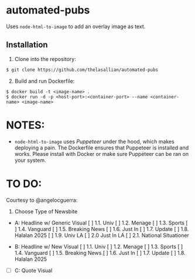 # automated-pubs
Uses `node-html-to-image` to add an overlay image as text.

## Installation
1. Clone into the repository:
```bash
$ git clone https://github.com/thelasallian/automated-pubs

```

2. Build and run Dockerfile:
```
$ docker build -t <image-name> .
$ docker run -d -p <host-port>:<container-port> --name <container-name> <image-name>
```

# NOTES:
- `node-html-to-image` uses *Puppeteer* under the hood, which makes deploying a pain. The Dockerfile ensures that Puppeteer is installed and works. Please install with Docker or make sure Puppeteer can be ran on your system.

# TO DO:
Courtesy to @angelocguerra:
1. Choose Type of Newsbite
- A: Headline w/ Generic Visual
     [ ] 1.1. Univ
     [ ] 1.2. Menage
     [ ] 1.3. Sports
     [ ] 1.4. Vanguard
     [ ] 1.5. Breaking News
     [ ] 1.6. Just In
     [ ] 1.7. Update
     [ ] 1.8. Halalan 2025
     [ ] 1.9. Univ LA
     [ ] 2.0 Just In LA
     [ ] 2.1. National Situationer

- B: Headline w/ New Visual
     [ ] 1.1. Univ
     [ ] 1.2. Menage
     [ ] 1.3. Sports
     [ ] 1.4. Vanguard
     [ ] 1.5. Breaking News
     [ ] 1.6. Just In
     [ ] 1.7. Update
     [ ] 1.8. Halalan 2025

- [ ] C: Quote Visual
